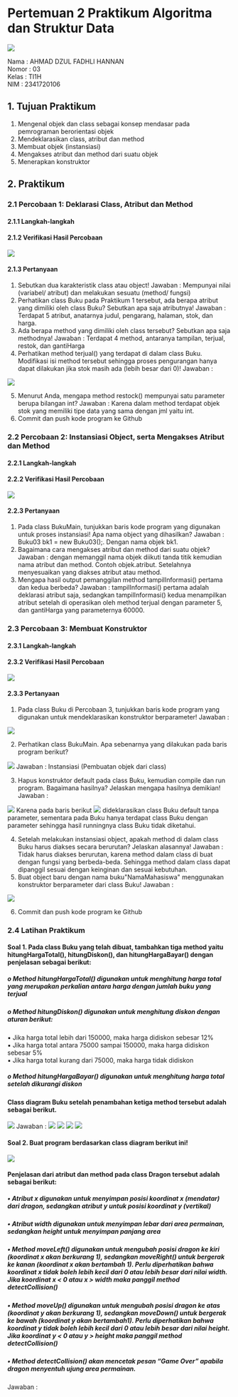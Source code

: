 # Pertemuan 2 Praktikum Algoritma dan Struktur Data
<img src = "Logo Polinema (Politeknik Negeri Malang).png">  

Nama : AHMAD DZUL FADHLI HANNAN  
Nomor : 03  
Kelas : TI1H  
NIM : 2341720106

## 1. Tujuan Praktikum
1. Mengenal objek dan class sebagai konsep mendasar pada pemrograman berorientasi objek
2. Mendeklarasikan class, atribut dan method
3. Membuat objek (instansiasi)
4. Mengakses atribut dan method dari suatu objek
5. Menerapkan konstruktor

## 2. Praktikum
### 2.1 Percobaan 1: Deklarasi Class, Atribut dan Method
#### 2.1.1 Langkah-langkah
#### 2.1.2 Verifikasi Hasil Percobaan
<img src = "image.png">

#### 2.1.3 Pertanyaan
1. Sebutkan dua karakteristik class atau object!
Jawaban :  Mempunyai nilai (variabel/ atribut) dan melakukan sesuatu (method/ fungsi)
2. Perhatikan class Buku pada Praktikum 1 tersebut, ada berapa atribut yang dimiliki oleh class Buku? Sebutkan apa saja atributnya!
Jawaban : Terdapat 5 atribut, anatarnya judul, pengarang, halaman, stok, dan harga.
3. Ada berapa method yang dimiliki oleh class tersebut? Sebutkan apa saja methodnya!
Jawaban : Terdapat 4 method, antaranya tampilan, terjual, restok, dan gantiHarga
4. Perhatikan method terjual() yang terdapat di dalam class Buku. Modifikasi isi method tersebut sehingga proses pengurangan hanya dapat dilakukan jika stok masih ada (lebih besar dari 0)!
Jawaban : 
<img src = "image-4.png">

5. Menurut Anda, mengapa method restock() mempunyai satu parameter berupa bilangan int?
Jawaban : Karena dalam method terdapat objek stok yang memiliki tipe data yang sama dengan jml yaitu int.
6. Commit dan push kode program ke Github

### 2.2 Percobaan 2: Instansiasi Object, serta Mengakses Atribut dan Method
#### 2.2.1 Langkah-langkah
#### 2.2.2 Verifikasi Hasil Percobaan
<img src = "image-1.png">

#### 2.2.3 Pertanyaan
1. Pada class BukuMain, tunjukkan baris kode program yang digunakan untuk proses instansiasi! Apa nama object yang dihasilkan?
Jawaban : Buku03 bk1 = new Buku03();. Dengan nama objek bk1.
2. Bagaimana cara mengakses atribut dan method dari suatu objek?
Jawaban : dengan memanggil nama objek diikuti tanda titik kemudian nama atribut dan method. Contoh objek.atribut. Setelahnya menyesuaikan yang diakses atribut atau method.
3. Mengapa hasil output pemanggilan method tampilInformasi() pertama dan kedua berbeda?
Jawaban : tampilInformasi() pertama adalah deklarasi atribut saja, sedangkan tampilInformasi() kedua menampilkan atribut setelah di operasikan oleh method terjual dengan parameter 5, dan gantiHarga yang parameternya 60000.

### 2.3 Percobaan 3: Membuat Konstruktor
#### 2.3.1 Langkah-langkah
#### 2.3.2 Verifikasi Hasil Percobaan
<img src = "image-2.png">

#### 2.3.3 Pertanyaan
1. Pada class Buku di Percobaan 3, tunjukkan baris kode program yang digunakan untuk mendeklarasikan konstruktor berparameter!
Jawaban : 
<img src = "image-3.png">

2. Perhatikan class BukuMain. Apa sebenarnya yang dilakukan pada baris program berikut?
<img src = "image-5.png">
Jawaban : Instansiasi (Pembuatan objek dari class)

3. Hapus konstruktor default pada class Buku, kemudian compile dan run program. Bagaimana hasilnya? Jelaskan mengapa hasilnya demikian!
Jawaban : 
<img src = "image-6.png">
Karena pada baris berikut 
<img src = "image-7.png">
dideklarasikan class Buku default tanpa parameter, sementara pada Buku hanya terdapat class Buku dengan parameter sehingga hasil runningnya class Buku tidak diketahui.

4. Setelah melakukan instansiasi object, apakah method di dalam class Buku harus diakses secara berurutan? Jelaskan alasannya!
Jawaban : Tidak harus diakses berurutan, karena method dalam class di buat dengan fungsi yang berbeda-beda. Sehingga method dalam class dapat dipanggil sesuai dengan keinginan dan sesuai kebutuhan.
5. Buat object baru dengan nama buku"NamaMahasiswa" menggunakan konstruktor berparameter dari class Buku!
Jawaban : 
<img src = "image-9.png">

6. Commit dan push kode program ke Github

### 2.4 Latihan Praktikum
#### Soal 1. Pada class Buku yang telah dibuat, tambahkan tiga method yaitu hitungHargaTotal(), hitungDiskon(), dan hitungHargaBayar() dengan penjelasan sebagai berikut:
##### o Method hitungHargaTotal() digunakan untuk menghitung harga total yang merupakan perkalian antara harga dengan jumlah buku yang terjual
##### o Method hitungDiskon() digunakan untuk menghitung diskon dengan aturan berikut:
▪ Jika harga total lebih dari 150000, maka harga didiskon sebesar 12%  
▪ Jika harga total antara 75000 sampai 150000, maka harga didiskon sebesar 5%  
▪ Jika harga total kurang dari 75000, maka harga tidak didiskon  
##### o Method hitungHargaBayar() digunakan untuk menghitung harga total setelah dikurangi diskon
#### Class diagram Buku setelah penambahan ketiga method tersebut adalah sebagai berikut.
<img src = "image-8.png">
Jawaban :  
<img src = "image-11.png">  
<img src = "image-12.png">
<img src = "image-13.png">
<img src = "image-14.png">

#### Soal 2. Buat program berdasarkan class diagram berikut ini!
<img src = "image-10.png">

#### Penjelasan dari atribut dan method pada class Dragon tersebut adalah sebagai berikut:
##### • Atribut x digunakan untuk menyimpan posisi koordinat x (mendatar) dari dragon, sedangkan atribut y untuk posisi koordinat y (vertikal)
##### • Atribut width digunakan untuk menyimpan lebar dari area permainan, sedangkan height untuk menyimpan panjang area
##### • Method moveLeft() digunakan untuk mengubah posisi dragon ke kiri (koordinat x akan berkurang 1), sedangkan moveRight() untuk bergerak ke kanan (koordinat x akan bertambah 1). Perlu diperhatikan bahwa koordinat x tidak boleh lebih kecil dari 0 atau lebih besar dari nilai width. Jika koordinat x < 0 atau x > width maka panggil method detectCollision()
##### • Method moveUp() digunakan untuk mengubah posisi dragon ke atas (koordinat y akan berkurang 1), sedangkan moveDown() untuk bergerak ke bawah (koordinat y akan bertambah1). Perlu diperhatikan bahwa koordinat y tidak boleh lebih kecil dari 0 atau lebih besar dari nilai height. Jika koordinat y < 0 atau y > height maka panggil method detectCollision()
##### • Method detectCollision() akan mencetak pesan “Game Over” apabila dragon menyentuh ujung area permainan.
Jawaban : 
